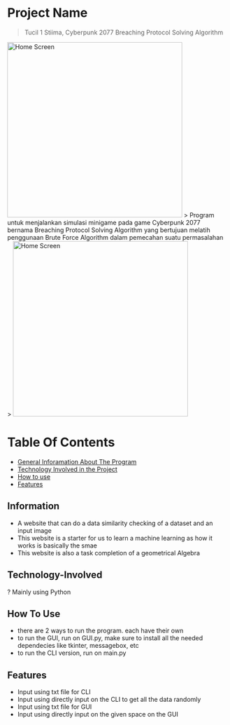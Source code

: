 # Project Name
> Tucil 1 Stiima, Cyberpunk 2077 Breaching Protocol Solving Algorithm
<img src="img/Home.png" alt="Home Screen" width="400" />
> Program untuk menjalankan simulasi minigame pada game Cyberpunk 2077 bernama Breaching Protocol Solving Algorithm yang bertujuan melatih penggunaan Brute Force Algorithm dalam pemecahan suatu permasalahan
> <img src="img/Home.png" alt="Home Screen" width="400" />

# Table Of Contents
* [General Inforamation About The Program](#Information)
* [Technology Involved in the Project](#Technology-Involved)
* [How to use](#how-to-use)
* [Features](#Features)
  
## Information
- A website that can do a data similarity checking of a dataset and an input image
- This website is a starter for us to learn a machine learning as how it works is basically the smae
- This website is also a task completion of a geometrical Algebra 

## Technology-Involved
? Mainly using Python

## How To Use
- there are 2 ways to run the program. each have their own
- to run the GUI, run on GUI.py, make sure to install all the needed dependecies like tkinter, messagebox, etc
- to run the CLI version, run on main.py
## Features
- Input using txt file for CLI
- Input using directly input on the CLI to get all the data randomly
- Input using txt file for GUI
- Input using directly input on the given space on the GUI
